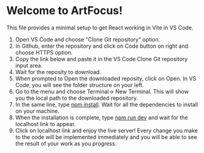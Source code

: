 # Welcome to ArtFocus!

This file provides a minimal setup to get React working in Vite in VS Code. 
1. Open VS Code and choose "Clone Git repository" option.
2. In Github, enter the repository and click on Code button on right and choose HTTPS option.
3. Copy the link below and paste it in the VS Code Clone Git repository input area.
4. Wait for the reposity to download.
5. When prompted to Open the downloaded reposity, click on Open. In VS Code, you will see the folder structure on your left.
6. Go to the menu and choose Terminal-> New Terminal. This will show you the local path to the downloaded repository.
7. In the same line, type [npm install](url). Wait for all the dependencies to install on your machine.
8. When the installation is complete, type [npm run dev](url) and wait for the localhost link to appear.
9. Click on localhost link and enjoy the live server! Every change you make to the code will be implemented immediately and you will be able to see the result of your work as you progress.
   
